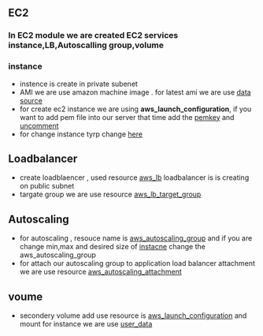 ## EC2
### In EC2 module we are created EC2 services instance,LB,Autoscalling group,volume

### instance
- instence is create in private subenet
- AMI we are use amazon machine image . for latest ami we are use [data source](https://github.com/sparth510/terraform_vpc_ec2_webserver/blob/e93b5906628f906a64878fa3e89bc7b68abec396/ec2/main.tf#L1)
- for create ec2 instance we are using **aws_launch_configuration**, if you want to add pem file into our server that time add the [pemkey](https://github.com/sparth510/terraform_vpc_ec2_webserver/blob/d44449f5ebd90f282a8d6c701ab92e811797935a/ec2/variable.tf#L12) and [uncomment](https://github.com/sparth510/terraform_vpc_ec2_webserver/blob/d44449f5ebd90f282a8d6c701ab92e811797935a/ec2/autoscalling.tf#L6)
- for change instance tyrp change [here](https://github.com/sparth510/terraform_vpc_ec2_webserver/blob/d44449f5ebd90f282a8d6c701ab92e811797935a/ec2/variable.tf#L10)

## Loadbalancer
- create loadblaencer , used resource [aws_lb](https://github.com/sparth510/terraform_vpc_ec2_webserver/blob/e93b5906628f906a64878fa3e89bc7b68abec396/ec2/main.tf#L62) loadbalancer is is creating on public subnet
- targate group we are use resource [aws_lb_target_group](https://github.com/sparth510/terraform_vpc_ec2_webserver/blob/e93b5906628f906a64878fa3e89bc7b68abec396/ec2/main.tf#L77)
## Autoscaling 

- for autoscaling , resouce name is [aws_autoscaling_group](https://github.com/sparth510/terraform_vpc_ec2_webserver/blob/e93b5906628f906a64878fa3e89bc7b68abec396/ec2/main.tf#L102) and if you are change min,max and desired size of [instacne](https://github.com/sparth510/terraform_vpc_ec2_webserver/blob/e93b5906628f906a64878fa3e89bc7b68abec396/ec2/main.tf#L102s) change the aws_autoscaling_group
- for attach our autoscaling group to application load balancer attachment we are use resource [aws_autoscaling_attachment](https://github.com/sparth510/terraform_vpc_ec2_webserver/blob/e93b5906628f906a64878fa3e89bc7b68abec396/ec2/autoscalling.tf#L29)

## voume 
- secondery volume add use resource is [aws_launch_configuration](https://github.com/sparth510/terraform_vpc_ec2_webserver/blob/e93b5906628f906a64878fa3e89bc7b68abec396/ec2/autoscalling.tf#L18) and mount for instance we are use [user_data](https://github.com/sparth510/terraform_vpc_ec2_webserver/blob/e93b5906628f906a64878fa3e89bc7b68abec396/ec2/autoscalling.tf#L14)